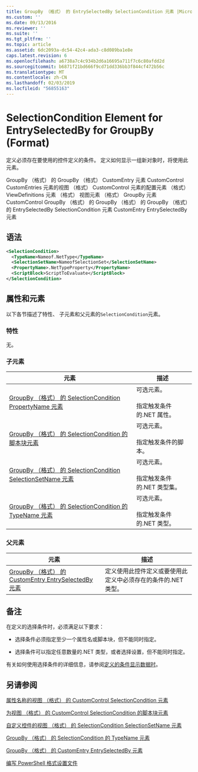 ```yaml
---
title: GroupBy （格式） 的 EntrySelectedBy SelectionCondition 元素 |Microsoft Docs
ms.custom: ''
ms.date: 09/13/2016
ms.reviewer: ''
ms.suite: ''
ms.tgt_pltfrm: ''
ms.topic: article
ms.assetid: 6dc2093a-dc54-42c4-ada3-c8d089ba1e8e
caps.latest.revision: 6
ms.openlocfilehash: a6738a7c4c934b2d6a16695a711f7c6c80afdd2d
ms.sourcegitcommit: b6871f21bd666f9cd71dd336bb3f844cf472b56c
ms.translationtype: MT
ms.contentlocale: zh-CN
ms.lasthandoff: 02/03/2019
ms.locfileid: "56855163"
---
```

# <a name="selectioncondition-element-for-entryselectedby-for-groupby-format"></a>SelectionCondition Element for EntrySelectedBy for GroupBy (Format)

定义必须存在要使用的控件定义的条件。 定义如何显示一组新对象时，将使用此元素。

GroupBy （格式） 的 GroupBy （格式） CustomEntry 元素 CustomControl CustomEntries 元素的视图 （格式） CustomControl 元素的配置元素 （格式） ViewDefinitions 元素 （格式） 视图元素 （格式） GroupBy 元素CustomControl GroupBy （格式） 的 GroupBy （格式） 的 GroupBy （格式） 的 EntrySelectedBy SelectionCondition 元素 CustomEntry EntrySelectedBy 元素

## <a name="syntax"></a>语法

```xml
<SelectionCondition>
  <TypeName>Nameof.NetType</TypeName>
  <SelectionSetName>NameofSelectionSet</SelectionSetName>
  <PropertyName>.NetTypeProperty</PropertyName>
  <ScriptBlock>ScriptToEvaluate</ScriptBlock>
</SelectionCondition>
```

## <a name="attributes-and-elements"></a>属性和元素

以下各节描述了特性、 子元素和父元素的`SelectionCondition`元素。

### <a name="attributes"></a>特性

无。

### <a name="child-elements"></a>子元素

|元素|描述|
|-------------|-----------------|
|[GroupBy （格式） 的 SelectionCondition PropertyName 元素](./propertyname-element-for-selectioncondition-for-groupby-format.md)|可选元素。<br /><br /> 指定触发条件的.NET 属性。|
|[GroupBy （格式） 的 SelectionCondition 的脚本块元素](./scriptblock-element-for-selectioncondition-for-entryselectedby-for-groupby-format.md)|可选元素。<br /><br /> 指定触发条件的脚本。|
|[GroupBy （格式） 的 SelectionCondition SelectionSetName 元素](./selectionsetname-element-for-selectioncondition-for-groupby-format.md)|可选元素。<br /><br /> 指定触发条件的.NET 类型集。|
|[GroupBy （格式） 的 SelectionCondition 的 TypeName 元素](./typename-element-for-selectioncondition-for-groupby-format.md)|可选元素。<br /><br /> 指定触发条件的.NET 类型。|

### <a name="parent-elements"></a>父元素

|元素|描述|
|-------------|-----------------|
|[GroupBy （格式） 的 CustomEntry EntrySelectedBy 元素](./entryselectedby-element-for-customentry-for-groupby-format.md)|定义使用此控件定义或要使用此定义中必须存在的条件的.NET 类型。|

## <a name="remarks"></a>备注

在定义的选择条件时，必须满足以下要求：

- 选择条件必须指定至少一个属性名或脚本块，但不能同时指定。

- 选择条件可以指定任意数量的.NET 类型，或者选择设置，但不能同时指定。

有关如何使用选择条件的详细信息，请参阅[定义的条件显示数据时](./defining-conditions-for-displaying-data.md)。

## <a name="see-also"></a>另请参阅

[属性名称的视图 （格式） 的 CustomControl SelectionCondition 元素](./propertyname-element-for-selectioncondition-for-customcontrol-for-view-format.md)

[为视图 （格式） 的 CustomControl SelectionCondition 的脚本块元素](./scriptblock-element-for-selectioncondition-for-customcontrol-for-view-format.md)

[自定义控件的视图 （格式） 的 SelectionCondition SelectionSetName 元素](./selectionsetname-element-for-selectioncondition-for-customcontrol-for-view-format.md)

[GroupBy （格式） 的 SelectionCondition 的 TypeName 元素](./typename-element-for-selectioncondition-for-groupby-format.md)

[GroupBy （格式） 的 CustomEntry EntrySelectedBy 元素](./entryselectedby-element-for-customentry-for-groupby-format.md)

[编写 PowerShell 格式设置文件](./writing-a-powershell-formatting-file.md)
